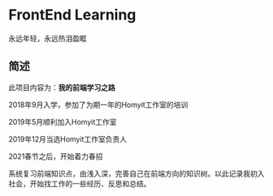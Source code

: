 # FrontEnd Learning

永远年轻，永远热泪盈眶

## 简述

此项目内容为：**我的前端学习之路**

2018年9月入学，参加了为期一年的Homyit工作室的培训

2019年5月顺利加入Homyit工作室

2019年12月当选Homyit工作室负责人

2021春节之后，开始着力春招

系统复习前端知识点，由浅入深，完善自己在前端方向的知识树。以此记录我初入社会，开始找工作的一些经历、反思和总结。

